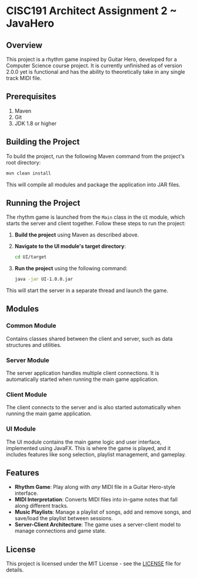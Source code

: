# CISC191 Architect Assignment 2 ~ JavaHero

## Overview
This project is a rhythm game inspired by Guitar Hero, developed for a Computer Science course project. It is currently unfinished as of version 2.0.0 yet is functional and has the ability to theoretically take in any single track MIDI file.

## Prerequisites
1. Maven
2. Git
3. JDK 1.8 or higher

## Building the Project
To build the project, run the following Maven command from the project's root directory:

```bash
mvn clean install
```

This will compile all modules and package the application into JAR files.

## Running the Project
The rhythm game is launched from the `Main` class in the `UI` module, which starts the server and client together. Follow these steps to run the project:

1. **Build the project** using Maven as described above.

2. **Navigate to the UI module's target directory**:

    ```bash
    cd UI/target
    ```

3. **Run the project** using the following command:

    ```bash
    java -jar UI-1.0.0.jar
    ```

This will start the server in a separate thread and launch the game.

## Modules

### Common Module
Contains classes shared between the client and server, such as data structures and utilities.

### Server Module
The server application handles multiple client connections. It is automatically started when running the main game application.

### Client Module
The client connects to the server and is also started automatically when running the main game application.

### UI Module
The UI module contains the main game logic and user interface, implemented using JavaFX. This is where the game is played, and it includes features like song selection, playlist management, and gameplay.

## Features
- **Rhythm Game**: Play along with *any* MIDI file in a Guitar Hero-style interface.
- **MIDI Interpretation**: Converts MIDI files into in-game notes that fall along different tracks.
- **Music Playlists**: Manage a playlist of songs, add and remove songs, and save/load the playlist between sessions.
- **Server-Client Architecture**: The game uses a server-client model to manage connections and game state.

## License
This project is licensed under the MIT License - see the [LICENSE](LICENSE) file for details.
